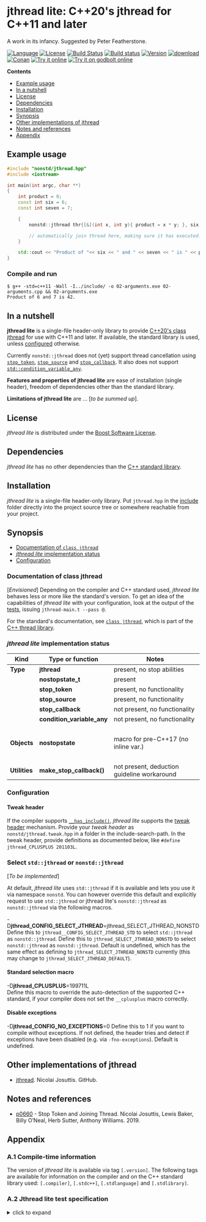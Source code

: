 # jthread lite: C++20's jthread for C++11 and later

A work in its infancy. Suggested by Peter Featherstone.

[![Language](https://img.shields.io/badge/C%2B%2B-11/14/17/20-blue.svg)](https://en.wikipedia.org/wiki/C%2B%2B#Standardization) [![License](https://img.shields.io/badge/license-BSL-blue.svg)](https://opensource.org/licenses/BSL-1.0) [![Build Status](https://travis-ci.org/martinmoene/jthread-lite.svg?branch=master)](https://travis-ci.org/martinmoene/jthread-lite) [![Build status](https://ci.appveyor.com/api/projects/status/nrnbfhvvp39ex075?svg=true)](https://ci.appveyor.com/project/martinmoene/jthread-lite) [![Version](https://badge.fury.io/gh/martinmoene%2Fjthread-lite.svg)](https://github.com/martinmoene/jthread-lite/releases) [![download](https://img.shields.io/badge/latest-download-blue.svg)](https://raw.githubusercontent.com/martinmoene/jthread-lite/master/include/nonstd/jthread.hpp) [![Conan](https://img.shields.io/badge/on-conan-blue.svg)]() [![Try it online](https://img.shields.io/badge/on-wandbox-blue.svg)](https://wandbox.org/permlink/DiMxDuWYOiUMKsdj) [![Try it on godbolt online](https://img.shields.io/badge/on-godbolt-blue.svg)](https://godbolt.org/z/7dEz5r)

**Contents**  

- [Example usage](#example-usage)
- [In a nutshell](#in-a-nutshell)
- [License](#license)
- [Dependencies](#dependencies)
- [Installation](#installation)
- [Synopsis](#synopsis)
- [Other implementations of jthread](#other-implementations-of-jthread)
- [Notes and references](#notes-and-references)
- [Appendix](#appendix)

<!-- - [Reported to work with](#reported-to-work-with)
- [Building the tests](#building-the-tests) -->

## Example usage

```Cpp
#include "nonstd/jthread.hpp"
#include <iostream>

int main(int argc, char **)
{
    int product = 0;
    const int six = 6;
    const int seven = 7;

    {
        nonstd::jthread thr{[&](int x, int y){ product = x * y; }, six, seven };

        // automatically join thread here, making sure it has executed:
    }

    std::cout << "Product of "<< six << " and " << seven << " is " << product << ".\n";
}
```

### Compile and run

```Text
$ g++ -std=c++11 -Wall -I../include/ -o 02-arguments.exe 02-arguments.cpp && 02-arguments.exe
Product of 6 and 7 is 42.
```

## In a nutshell

**jthread lite** is a single-file header-only library to provide [C++20's class jthread](https://en.cppreference.com/w/cpp/thread/jthread) for use with C++11 and later. If available, the standard library is used, unless [configured](#configuration) otherwise.

Currently `nonstd::jthread` does not (yet) support thread cancellation using [`stop_token`](https://en.cppreference.com/w/cpp/thread/stop_token), [`stop_source`](https://en.cppreference.com/w/cpp/thread/stop_source) and [`stop_callback`](https://en.cppreference.com/w/cpp/thread/stop_callback). It also does not support [`std::condition_variable_any`](https://en.cppreference.com/w/cpp/thread/condition_variable_any).

**Features and properties of jthread lite** are ease of installation (single header), freedom of dependencies other than the standard library.

**Limitations of jthread lite** are ... \[*to be summed up*\].

## License

*jthread lite* is distributed under the [Boost Software License](https://github.com/martinmoene/jthread-lite/blob/master/LICENSE.txt).

## Dependencies

*jthread lite* has no other dependencies than the [C++ standard library](http://en.cppreference.com/w/cpp/header).

## Installation

*jthread lite* is a single-file header-only library. Put `jthread.hpp` in the [include](include) folder directly into the project source tree or somewhere reachable from your project.

## Synopsis

- [Documentation of `class jthread`](#documentation-of-class-jthread)
- [*jthread lite* implementation status](#jthread-lite-implementation-status)
- [Configuration](#configuration)

### Documentation of class jthread

\[*Envisioned*\] Depending on the compiler and C++ standard used, *jthread lite* behaves less or more like the standard's version. To get an idea of the capabilities of *jthread lite* with your configuration, look at the output of the [tests](test/jthread.t.cpp), issuing `jthread-main.t --pass @`.

For the standard's documentation, see [`class jthread`](https://en.cppreference.com/w/cpp/thread/jthread), which is part of the [C++ thread library](https://en.cppreference.com/w/cpp/thread).

### *jthread lite* implementation status

| Kind               | Type or function             | Notes |
|--------------------|------------------------------|-------|
| **Type**           | **jthread**                  | present, no stop abilities |
| &nbsp;             | **nostopstate_t**            | present |
| &nbsp;             | **stop_token**               | present, no functionality |
| &nbsp;             | **stop_source**              | present, no functionality |
| &nbsp;             | **stop_callback**            | not present, no functionality |
| &nbsp;             | **condition_variable_any**   | not present, no functionality |
| &nbsp;             | &nbsp; | &nbsp; |
| **Objects**        | **nostopstate**              | macro for pre-C++17 (no inline var.) |
| &nbsp;             | &nbsp; | &nbsp; |
| **Utilities**      | **make_stop_callback()**     | not present, deduction guideline workaround |

### Configuration

#### Tweak header

If the compiler supports [`__has_include()`](https://en.cppreference.com/w/cpp/preprocessor/include), *jthread lite* supports the [tweak header](https://vector-of-bool.github.io/2020/10/04/lib-configuration.html) mechanism. Provide your *tweak header* as `nonstd/jthread.tweak.hpp` in a folder in the include-search-path. In the tweak header, provide definitions as documented below, like `#define jthread_CPLUSPLUS 201103L`.

### Select `std::jthread` or `nonstd::jthread`

\[*To be implemented*\]

At default, *jthread lite* uses `std::jthread` if it is available and lets you use it via namespace `nonstd`. You can however override this default and explicitly request to use `std::jthread` or jthread lite's `nonstd::jthread` as `nonstd::jthread` via the following macros.

-D<b>jthread\_CONFIG\_SELECT\_JTHREAD</b>=jthread\_SELECT\_JTHREAD\_NONSTD  
Define this to `jthread__CONFIG_SELECT_JTHREAD_STD` to select `std::jthread` as `nonstd::jthread`. Define this to `jthread_SELECT_JTHREAD_NONSTD` to select `nonstd::jthread` as `nonstd::jthread`. Default is undefined, which has the same effect as defining to `jthread_SELECT_JTHREAD_NONSTD` currently (this may change to `jthread_SELECT_JTHREAD_DEFAULT`).

#### Standard selection macro

\-D<b>jthread\_CPLUSPLUS</b>=199711L  
Define this macro to override the auto-detection of the supported C++ standard, if your compiler does not set the `__cplusplus` macro correctly.

#### Disable exceptions

-D<b>jthread_CONFIG_NO_EXCEPTIONS</b>=0
Define this to 1 if you want to compile without exceptions. If not defined, the header tries and detect if exceptions have been disabled (e.g. via `-fno-exceptions`). Default is undefined.

## Other implementations of jthread

- [jthread](https://github.com/josuttis/jthread). Nicolai Josuttis. GitHub.

## Notes and references

- [p0660](http://wg21.link/p0660) - Stop Token and Joining Thread. Nicolai Josuttis, Lewis Baker, Billy O’Neal, Herb Sutter, Anthony Williams. 2019.

## Appendix

<a id="a1"></a>
### A.1 Compile-time information

The version of *jthread lite* is available via tag `[.version]`. The following tags are available for information on the compiler and on the C++ standard library used: `[.compiler]`, `[.stdc++]`, `[.stdlanguage]` and `[.stdlibrary]`.

<a id="a2"></a>
### A.2 Jthread lite test specification

<details>
<summary>click to expand</summary>
<p>

```Text
jthread: Allows to default-construct a jthread
jthread: Allows to create a thread with a callback - no parameters
jthread: Allows to create a thread with a callback - with parameters
jthread: Allows to check if a thread is joinable
jthread: Allows to join a thread
jthread: Allows to detach a thread
jthread: Allows to obtain stop_source - stop_source not-implemented
jthread: Allows to obtain stop_token - stop_token not-implemented
jthread: Allows to request a thread to stop - stop_token not-implemented
jthread: Allows to swap two threads
jthread: Allows to obtain a thread's id[.jthread][.info]
jthread: Allows to obtain a thread's native handle[.jthread][.info]
jthread: Allows to obtain the maximum number of hardware threads[.jthread][.info]
tweak header: Reads tweak header if supported [tweak]
```

</p>
</details>
